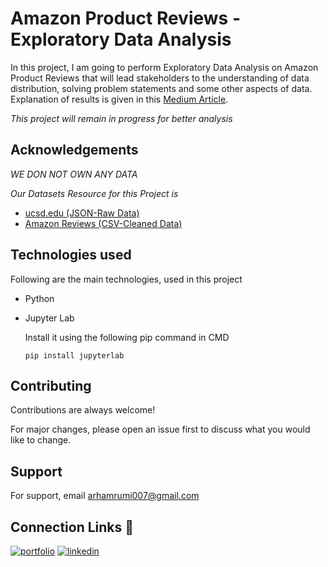 
# Amazon Product Reviews - Exploratory Data Analysis

In this project, I am going to perform Exploratory Data Analysis on Amazon Product Reviews that will lead stakeholders to the understanding of data distribution, solving problem statements and some other aspects of data. Explanation of results is given in this [Medium Article](https://medium.com/@arhamrumi/amazon-reviews-eda-662c485ec00c).

_This project will remain in progress for better analysis_

## Acknowledgements

_WE DON NOT OWN ANY DATA_

_Our Datasets Resource for this Project is_

 - [ucsd.edu (JSON-Raw Data)](http://deepyeti.ucsd.edu/jianmo/amazon/index.html)
 - [Amazon Reviews (CSV-Cleaned Data)](https://www.kaggle.com/arhamrumi/amazon-reviews-eda-20012018)

  
## Technologies used

Following are the main technologies, used in this project

- Python
- Jupyter Lab

    Install it using the following pip command in CMD
    ```
    pip install jupyterlab
    ```

  
## Contributing

Contributions are always welcome!

For major changes, please open an issue first to discuss what you would like to change.

  
## Support

For support, email arhamrumi007@gmail.com


  
## Connection Links 🔗
[![portfolio](https://img.shields.io/badge/my_portfolio-000?style=for-the-badge&logo=ko-fi&logoColor=white)](https://arham-rumi.netlify.app/)
[![linkedin](https://img.shields.io/badge/linkedin-0A66C2?style=for-the-badge&logo=linkedin&logoColor=white)](https://www.linkedin.com/in/arham-rumi-94769b180/)
